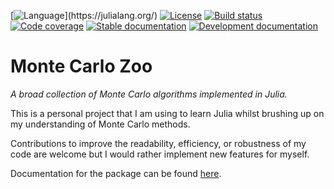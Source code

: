 [![Language](https://img.shields.io/badge/Language-Julia_(6.1.0%2B)-orange.svg)](https://julialang.org/)
[![License](https://img.shields.io/badge/License-MIT-yellow.svg)](https://opensource.org/licenses/MIT)
[![Build status](https://github.com/THargreaves/MonteCarloZoo.jl/workflows/CI/badge.svg)](https://github.com/THargreaves/MonteCarloZoo.jl/actions)
[![Code coverage](http://codecov.io/github/THargreaves/MonteCarloZoo.jl/coverage.svg?branch=master)](http://codecov.io/github/THargreaves/MonteCarloZoo.jl?branch=master)
[![Stable documentation](https://img.shields.io/badge/docs-stable-blue.svg)](https://thargreaves.github.io/MonteCarloZoo.jl/stable)
[![Development documentation](https://img.shields.io/badge/docs-dev-blue.svg)](https://thargreaves.github.io/MonteCarloZoo.jl/dev)

# Monte Carlo Zoo

_A broad collection of Monte Carlo algorithms implemented in Julia._

This is a personal project that I am using to learn Julia whilst brushing up on my understanding of Monte Carlo methods.

Contributions to improve the readability, efficiency, or robustness of my code are welcome but I would rather implement new features for myself.

Documentation for the package can be found [here](https://thargreaves.github.io/MonteCarloZoo.jl/dev).
